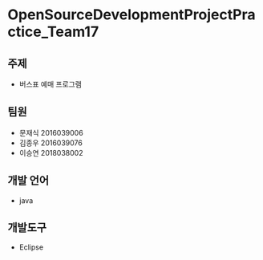 OpenSourceDevelopmentProjectPractice_Team17
=======================================

주제
---------------------------------------
- 버스표 예매 프로그램

팀원
---------------------------------------
- 문재식 2016039006
- 김종우 2016039076
- 이승연 2018038002

개발 언어
---------------------------------------
- java

개발도구
---------------------------------------
- Eclipse
